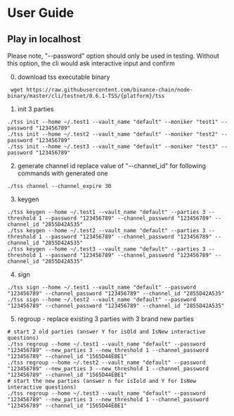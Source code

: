 # User Guide

## Play in localhost

Please note, "--password" option should only be used in testing.
Without this option, the cli would ask interactive input and confirm

0. download tss executable binary
```
 wget https://raw.githubusercontent.com/binance-chain/node-binary/master/cli/testnet/0.6.1-TSS/{platform}/tss
```

1. init 3 parties
```
./tss init --home ~/.test1 --vault_name "default" --moniker "test1" --password "123456789"
./tss init --home ~/.test2 --vault_name "default" --moniker "test2" --password "123456789"
./tss init --home ~/.test3 --vault_name "default" --moniker "test3" --password "123456789"
```

2. generate channel id
replace value of "--channel_id" for following commands with generated one
```
./tss channel --channel_expire 30
```

3. keygen
```
./tss keygen --home ~/.test1 --vault_name "default" --parties 3 --threshold 1 --password "123456789" --channel_password "123456789" --channel_id "2855D42A535"
./tss keygen --home ~/.test2 --vault_name "default" --parties 3 --threshold 1 --password "123456789" --channel_password "123456789" --channel_id "2855D42A535"
./tss keygen --home ~/.test3 --vault_name "default" --parties 3 --threshold 1 --password "123456789" --channel_password "123456789" --channel_id "2855D42A535"
```

4. sign
```
./tss sign --home ~/.test1 --vault_name "default" --password "123456789" --channel_password "123456789" --channel_id "2855D42A535"
./tss sign --home ~/.test2 --vault_name "default" --password "123456789" --channel_password "123456789" --channel_id "2855D42A535"
```

5. regroup - replace existing 3 parties with 3 brand new parties
```
# start 2 old parties (answer Y for isOld and IsNew interactive questions)
./tss regroup --home ~/.test1 --vault_name "default" --password "123456789" --new_parties 3 --new_threshold 1 --channel_password "123456789" --channel_id "1565D44EBE1"
./tss regroup --home ~/.test2 --vault_name "default" --password "123456789" --new_parties 3 --new_threshold 1 --channel_password "123456789" --channel_id "1565D44EBE1"
# start the new parties (answer n for isIold and Y for IsNew interactive questions)
./tss regroup --home ~/.test3 --vault_name "default" --password "123456789" --new_parties 3 --new_threshold 1 --channel_password "123456789" --channel_id "1565D44EBE1"
```